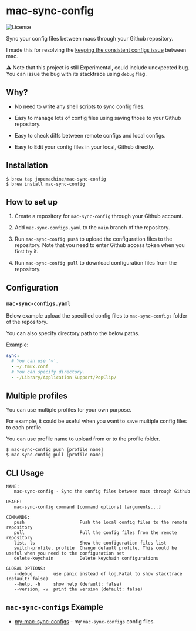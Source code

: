 # mac-sync-config

<img src="https://img.shields.io/github/license/jopemachine/mac-sync-config.svg" alt="License">

Sync your config files between macs through your Github repository.

I made this for resolving the [keeping the consistent configs issue](https://apple.stackexchange.com/questions/30966/how-can-i-keep-settings-consistent-between-macs) between mac.

⚠️ Note that this project is still Experimental, could include unexpected bug. You can issue the bug with its stacktrace using `debug` flag.

## Why?

- No need to write any shell scripts to sync config files.

- Easy to manage lots of config files using saving those to your Github repository.

- Easy to check diffs between remote configs and local configs.

- Easy to Edit your config files in your local, Github directly.

## Installation

```
$ brew tap jopemachine/mac-sync-config
$ brew install mac-sync-config
```

## How to set up

1. Create a repository for `mac-sync-config` through your Github account.

2. Add `mac-sync-configs.yaml` to the `main` branch of the repository.

3. Run `mac-sync-config push` to upload the configuration files to the repository. Note that you need to enter Github access token when you first try it.

4. Run `mac-sync-config pull` to download configuration files from the repository.

## Configuration

### `mac-sync-configs.yaml`

Below example upload the specified config files to `mac-sync-configs` folder of the repository.

You can also specify directory path to the below paths.

Example:

```yaml
sync:
  # You can use '~'.
  - ~/.tmux.conf
  # You can specify directory.
  - ~/Library/Application Support/PopClip/
```

## Multiple profiles

You can use multiple profiles for your own purpose.

For example, it could be useful when you want to save multiple config files to each profile.

You can use profile name to upload from or to the profile folder.

```
$ mac-sync-config push [profile name]
$ mac-sync-config pull [profile name]
```

## CLI Usage

```
NAME:
   mac-sync-config - Sync the config files between macs through Github

USAGE:
   mac-sync-config command [command options] [arguments...]

COMMANDS:
   push                     Push the local config files to the remote repository
   pull                     Pull the config files from the remote repository
   list, ls                 Show the configuration files list
   switch-profile, profile  Change default profile. This could be useful when you need to the configuration set
   delete-keychain          Delete keychain configurations

GLOBAL OPTIONS:
   --debug        use panic instead of log.Fatal to show stacktrace (default: false)
   --help, -h     show help (default: false)
   --version, -v  print the version (default: false)
```

## `mac-sync-configs` Example

- [my-mac-sync-configs](https://github.com/jopemachine/my-mac-sync-configs) - my `mac-sync-configs` config files.
